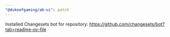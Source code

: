 ```yaml
---
"@dukeofgaming/ab-ui": patch
---
```


Installed Changesets bot for repository: https://github.com/changesets/bot?tab=readme-ov-file
